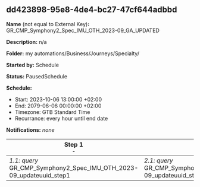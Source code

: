 ## dd423898-95e8-4de4-bc27-47cf644adbbd

**Name** (not equal to External Key)**:** GR_CMP_Symphony2_Spec_IMU_OTH_2023-09_GA_UPDATED

**Description:** n/a

**Folder:** my automations/Business/Journeys/Specialty/

**Started by:** Schedule

**Status:** PausedSchedule

**Schedule:**

* Start: 2023-10-06 13:00:00 +02:00
* End: 2079-06-06 00:00:00 +02:00
* Timezone: GTB Standard Time
* Recurrance: every hour until end date

**Notifications:** _none_


| Step 1<br>_<small>-</small>_ | Step 2<br>_<small>-</small>_ | Step 3<br>_<small>-</small>_ | Step 4<br>_<small>-</small>_ | Step 5<br>_<small>-</small>_ |
| --- | --- | --- | --- | --- |
| _1.1: query_<br>GR_CMP_Symphony2_Spec_IMU_OTH_2023-09_updateuuid_step1 | _2.1: query_<br>GR_CMP_Symphony2_Spec_IMU_OTH_2023-09_updateuuid_step2 | _3.1: query_<br>GR_CMP_Symphony2_Spec_IMU_OTH_2023-09_updateSevenYrs_Biobad_uuid | _4.1: query_<br>GR_CMP_Symphony2_Spec_IMU_OTH_2023-09_update_TNF_GBSpain_uuid | _5.1: query_<br>GR_CMP_Symphony2_Spec_IMU_OTH_2023-09_update_Bio_GBTurkey_uuid |
